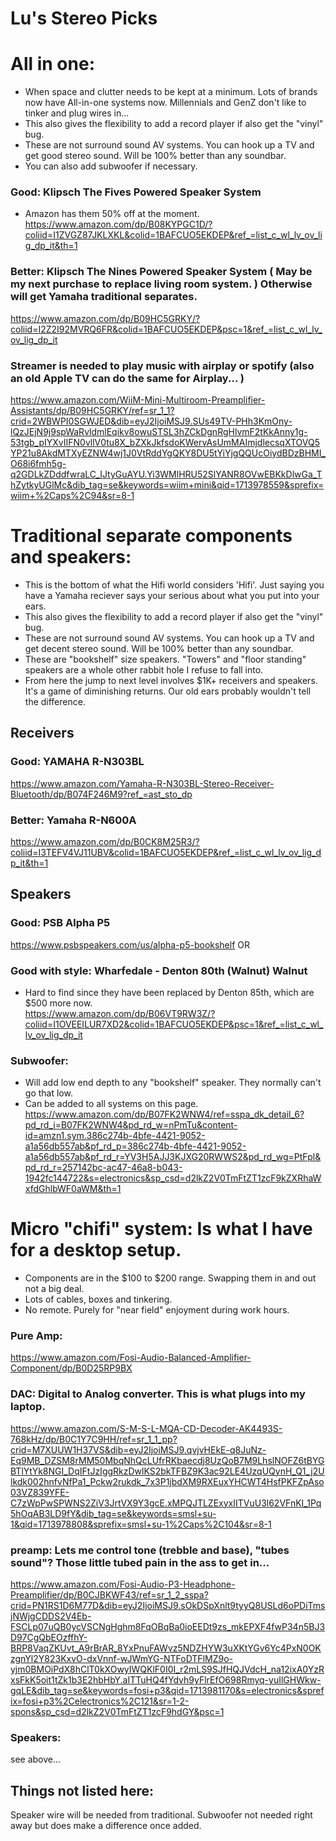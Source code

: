 # Lu's Stereo Picks

# All in one:
* When space and clutter needs to be kept at a minimum. Lots of brands now have All-in-one systems now. Millennials and GenZ don't like to tinker and plug wires in...
* This also gives the flexibility to add a record player if also get the "vinyl" bug.
* These are not surround sound AV systems. You can hook up a TV and get good stereo sound. Will be 100% better than any soundbar.
* You can also add subwoofer if necessary.

### Good: Klipsch The Fives Powered Speaker System 
* Amazon has them 50% off at the moment.
https://www.amazon.com/dp/B08KYPGC1D/?coliid=I1ZVGZ87JKLXKL&colid=1BAFCUO5EKDEP&ref_=list_c_wl_lv_ov_lig_dp_it&th=1

### Better: Klipsch The Nines Powered Speaker System ( May be my next purchase to replace living room system. ) Otherwise will get Yamaha traditional separates.
https://www.amazon.com/dp/B09HC5GRKY/?coliid=I2Z2I92MVRQ6FR&colid=1BAFCUO5EKDEP&psc=1&ref_=list_c_wl_lv_ov_lig_dp_it

### Streamer is needed to play music with airplay or spotify (also an old Apple TV can do the same for Airplay... )
https://www.amazon.com/WiiM-Mini-Multiroom-Preamplifier-Assistants/dp/B09HC5GRKY/ref=sr_1_1?crid=2WBWPI0SGWJED&dib=eyJ2IjoiMSJ9.SUs49TV-PHh3KmOny-lQzJEjN9j9spWaRvldmlEqikv8owuSTSL3hZCkDgnRgHlvmF2tKkAnny1g-53tgb_pIYXvIIFN0vllV0tu8X_bZXkJkfsdoKWervAsUmMAImjdlecsqXTOVQ5YP21u8AkdMTXyEZNW4wj1J0VtRddYgQKY8DU5tYiYjgQQUcOiydBDzBHMI_O68i6fmh5g-q2GDLkZDddfwraLC_IJtyGuAYU.Yi3WMlHRU52SlYANR8OVwEBKkDlwGa_ThZytkyUGlMc&dib_tag=se&keywords=wiim+mini&qid=1713978559&sprefix=wiim+%2Caps%2C94&sr=8-1


# Traditional separate components and speakers:
* This is the bottom of what the Hifi world considers 'Hifi'. Just saying you have a Yamaha reciever says your serious about what you put into your ears.
* This also gives the flexibility to add a record player if also get the "vinyl" bug.
* These are not surround sound AV systems. You can hook up a TV and get decent stereo sound. Will be 100% better than any soundbar.
* These are "bookshelf" size speakers. "Towers" and "floor standing" speakers are a whole other rabbit hole I refuse to fall into.
* From here the jump to next level involves $1K+ receivers and speakers. It's a game of diminishing returns. Our old ears probably wouldn't tell the difference.

## Receivers
### Good: YAMAHA R-N303BL
https://www.amazon.com/Yamaha-R-N303BL-Stereo-Receiver-Bluetooth/dp/B074F246M9?ref_=ast_sto_dp
### Better: Yamaha R-N600A
https://www.amazon.com/dp/B0CK8M25R3/?coliid=I3TEFV4VJ11UBV&colid=1BAFCUO5EKDEP&ref_=list_c_wl_lv_ov_lig_dp_it&th=1

## Speakers
### Good: PSB Alpha P5 
https://www.psbspeakers.com/us/alpha-p5-bookshelf
OR
### Good with style: Wharfedale - Denton 80th (Walnut) Walnut 
* Hard to find since they have been replaced by Denton 85th, which are $500 more now.  
https://www.amazon.com/dp/B06VT9RW3Z/?coliid=I1OVEEILUR7XD2&colid=1BAFCUO5EKDEP&psc=1&ref_=list_c_wl_lv_ov_lig_dp_it


### Subwoofer:
* Will add low end depth to any "bookshelf" speaker. They normally can't go that low. 
* Can be added to all systems on this page.
https://www.amazon.com/dp/B07FK2WNW4/ref=sspa_dk_detail_6?pd_rd_i=B07FK2WNW4&pd_rd_w=nPmTu&content-id=amzn1.sym.386c274b-4bfe-4421-9052-a1a56db557ab&pf_rd_p=386c274b-4bfe-4421-9052-a1a56db557ab&pf_rd_r=YV3H5AJJ3KJXG20RWWS2&pd_rd_wg=PtFpl&pd_rd_r=257142bc-ac47-46a8-b043-1942fc144722&s=electronics&sp_csd=d2lkZ2V0TmFtZT1zcF9kZXRhaWxfdGhlbWF0aWM&th=1



# Micro "chifi" system: Is what I have for a desktop setup.
* Components are in the $100 to $200 range. Swapping them in and out not a big deal. 
* Lots of cables, boxes and tinkering. 
* No remote. Purely for "near field" enjoyment during work hours. 

### Pure Amp:
https://www.amazon.com/Fosi-Audio-Balanced-Amplifier-Component/dp/B0D25RP9BX
### DAC: Digital to Analog converter. This is what plugs into my laptop.
https://www.amazon.com/S-M-S-L-MQA-CD-Decoder-AK4493S-768kHz/dp/B0C1Y7C9HH/ref=sr_1_1_pp?crid=M7XUUW1H37VS&dib=eyJ2IjoiMSJ9.qvjvHEkE-q8JuNz-Eq9MB_DZSM8rMM50MbqNhQcLUfrRKbaecdj8UzQoB7M9LhslNOFZ6tBYGBTlYtYk8NGI_DqIFtJzIggRkzDwlKS2bkTFBZ9K3ac92LE4UzqUQynH_Q1_j2Ulkdk002hnfvNfPa1_Pckw2rukdk_7x3P1jbdXM9RXEuxYHCWT4HsfPKFZpAso03VZ839YFE-C7zWpPwSPWNS2ZiV3JrtVX9Y3gcE.xMPQJTLZExyxIITVuU3l62VFnKI_1Pq5hOqAB3LD9fY&dib_tag=se&keywords=smsl+su-1&qid=1713978808&sprefix=smsl+su-1%2Caps%2C104&sr=8-1
### preamp: Lets me control tone (trebble and base), "tubes sound"? Those little tubed pain in the ass to get in...
https://www.amazon.com/Fosi-Audio-P3-Headphone-Preamplifier/dp/B0CJBKWF43/ref=sr_1_2_sspa?crid=PN1RS1D6M77D&dib=eyJ2IjoiMSJ9.sOkDSpXnlt9tyyQ8USLd6oPDiTmsjNWjgCDDS2V4Eb-FSCLp07uQB0ycVSCNgHghm8FqOBqBa0ioEEDt9zs_mkEPXF4fwP34n5BJ3D97CgQbEOzffhY-BRP8VaqZKUvt_A9rBrAR_8YxPnuFAWvz5NDZHYW3uXKtYGv6Yc4PxN0OKzgnYl2Y823KxvO-dxVnnf-wJWmYG-NTFoDTFlMZ9o-yjm0BMOiPdX8hClT0kXOwyIWQKlF0I0I_r2mLS9SJfHQJVdcH_na12ixA0YzRxsFkK5oit1tZk1b3E2hbHbY.aITTuHQ4fYdvh9yFlrEfO698Rmyq-yuIlGHWkw-gqLE&dib_tag=se&keywords=fosi+p3&qid=1713981170&s=electronics&sprefix=fosi+p3%2Celectronics%2C121&sr=1-2-spons&sp_csd=d2lkZ2V0TmFtZT1zcF9hdGY&psc=1
### Speakers:
see above...



## Things not listed here:
Speaker wire will be needed from traditional.
Subwoofer not needed right away but does make a difference once added.
